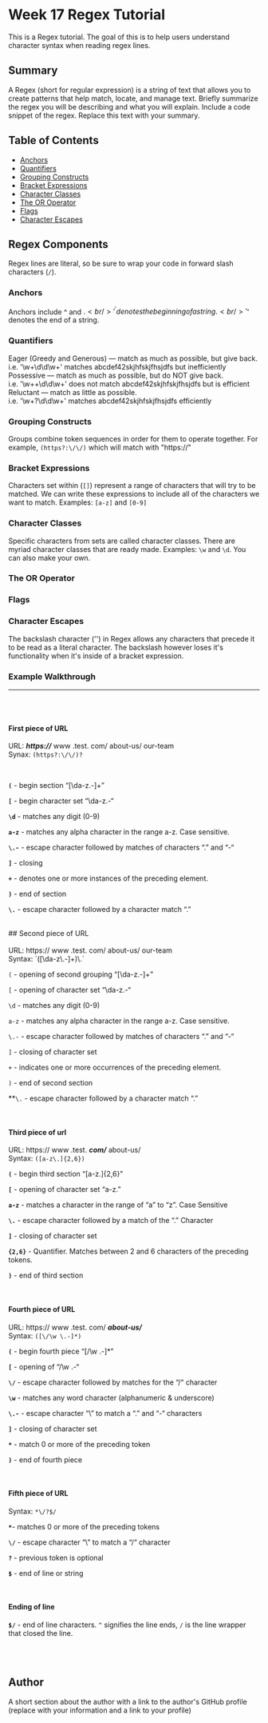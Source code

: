 # Week 17 Regex Tutorial

This is a Regex tutorial. The goal of this is to help users understand character syntax when reading regex lines.

## Summary

A Regex (short for regular expression) is a string of text that allows you to create patterns that help match, locate, and manage text.
Briefly summarize the regex you will be describing and what you will explain. Include a code snippet of the regex. Replace this text with your summary.

## Table of Contents

- [Anchors](#anchors)
- [Quantifiers](#quantifiers)
- [Grouping Constructs](#grouping-constructs)
- [Bracket Expressions](#bracket-expressions)
- [Character Classes](#character-classes)
- [The OR Operator](#the-or-operator)
- [Flags](#flags)
- [Character Escapes](#character-escapes)

## Regex Components
Regex lines are literal, so be sure to wrap your code in forward slash characters (`/`). 

### Anchors
Anchors include ^ and $. <br/> 
'^' denotes the beginning of a string. <br/>
'$' denotes the end of a string. <br/>

### Quantifiers
Eager (Greedy and Generous) — match as much as possible, but give back. <br/>
i.e. '\w+\d\d\w+'  matches abcdef42skjhfskjfhsjdfs but inefficiently <br/>
Possessive — match as much as possible, but do NOT give back. <br/>
i.e. '\w++\d\d\w+'  does not match abcdef42skjhfskjfhsjdfs but is efficient<br/>
Reluctant — match as little as possible. <br/>
i.e. '\w+?\d\d\w+'  matches abcdef42skjhfskjfhsjdfs efficiently <br/>

### Grouping Constructs
Groups combine token sequences in order for them to operate together. For example, `(https?:\/\/)` which will match with "https://"
<br/>

### Bracket Expressions
Characters set within (`[]`) represent a range of characters that will try to be matched. We can write these expressions to include all of the characters we want to match. Examples: `[a-z]` and `[0-9]`
<br/>

### Character Classes
Specific characters from sets are called character classes. There are myriad character classes that are ready made. Examples: `\w` and `\d`. You can also make your own. <br/>

### The OR Operator

### Flags

### Character Escapes
The backslash character ('\') in Regex allows any characters that precede it to be read as a literal character. The backslash however loses it's functionality when it's inside of a bracket expression.
<br/>

### Example Walkthrough
---
<br/>
<br/>

#### **First piece of URL**  

URL: ***https://*** www .test. com/ about-us/ our-team   
Synax: `(https?:\/\/)?`

<br/>

**`(`** - begin section “[\da-z\.-]+”

**`[`** - begin character set “\da-z\.-“

**`\d`** - matches any digit (0-9)

**`a-z`** - matches any alpha character in the range a-z. Case sensitive.

**`\.-`** - escape character followed by matches of characters “.” and “-“

**`]`** - closing 

**`+`** - denotes one or more instances of the preceding element. 

**`)`** - end of section

**`\.`** - escape character followed by a character match “.” 

<br />
## Second piece of URL
<br/>
<br/>
URL: https:// www .test. com/ about-us/ our-team
<br/>
Syntax: `([\da-z\.-]+)\.`

`(` - opening of second grouping “[\da-z\.-]+”

`[` - opening of character set “\da-z\.-“

`\d` - matches any digit (0-9)

`a-z` - matches any alpha character in the range a-z. Case sensitive.

`\.-` - escape character followed by matches of characters “.” and “-“

`]` - closing of character set

`+` - indicates one or more occurrences of the preceding element. 

`)` - end of second section

**`\.` - escape character followed by a character match “.” 

<br />

#### **Third piece of url**   
URL: https:// www .test. ***com/*** about-us/   
Syntax: `([a-z\.]{2,6})`  

**`(`** - begin third section “[a-z\.]{2,6}”

**`[`** - opening of character set “a-z\.”

**`a-z`** - matches a character in the range of “a” to “z”. Case Sensitive

**`\.`** - escape character followed by a match of the “.” Character

**`]`** - closing of character set

**`{2,6}`** - Quantifier. Matches between 2 and 6 characters of the preceding tokens.

**`)`** - end of third section

<br/>

#### **Fourth piece of URL**  
URL: https:// www .test. com/ ***about-us/***  
Syntax: `([\/\w \.-]*)`  

**`(`** - begin fourth piece “[\/\w \.-]*”

**`[`** - opening of “\/\w \.-“

**`\/`** - escape character followed by matches for the “/“ character

**`\w`** - matches any word character (alphanumeric & underscore)

**`\.-`** - escape character “\” to match a “.” and “-“ characters

**`]`** - closing of character set

**`*`** - match 0 or more of the preceding token

**`)`** - end of fourth piece

<br/>

#### **Fifth piece of URL**  
Syntax: `*\/?$/`  

**`*`**- matches 0 or more of the preceding tokens

**`\/`** - escape character “\” to match a “/“ character

**`?`** - previous token is optional

**`$`** - end of line or string

<br/>

#### **Ending of line**  
**`$/`** - end of line characters.  `^` signifies the line ends, `/` is the line wrapper that closed the line.

<br/>
<br/>





## Author

A short section about the author with a link to the author's GitHub profile (replace with your information and a link to your profile)
